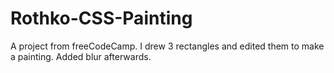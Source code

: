 # Rothko-CSS-Painting
A project from freeCodeCamp. I drew 3 rectangles and edited them to make a painting. Added blur afterwards.
